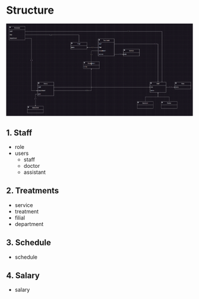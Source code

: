 # Structure
![img.png](assets/class_diagram.png)
## 1. Staff
- role
- users
  - staff
  - doctor
  - assistant

## 2. Treatments
- service
- treatment
- filial
- department

## 3. Schedule
- schedule

## 4. Salary
- salary